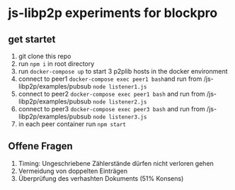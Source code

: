 # js-libp2p experiments for blockpro 

## get startet
1. git clone this repo 
2. run ```npm i``` in root directory
3. run ```docker-compose up``` to start 3 p2plib hosts in the docker environment
4. connect to peer1 ```docker-compose exec peer1 bash```and run from /js-libp2p/examples/pubsub ```node listener1.js```
5. connect to peer2 ```docker-compose exec peer1 bash``` and run from /js-libp2p/examples/pubsub ```node listener2.js```
6. connect to peer3 ```docker-compose exec peer3 bash``` and run from /js-libp2p/examples/pubsub ```node listener3.js```
7. in each peer container run
```npm start```


## Offene Fragen
1. Timing: Ungeschriebene Zählerstände dürfen nicht verloren gehen
2. Vermeidung von doppelten Einträgen
3. Überprüfung des verhashten Dokuments (51% Konsens)
   